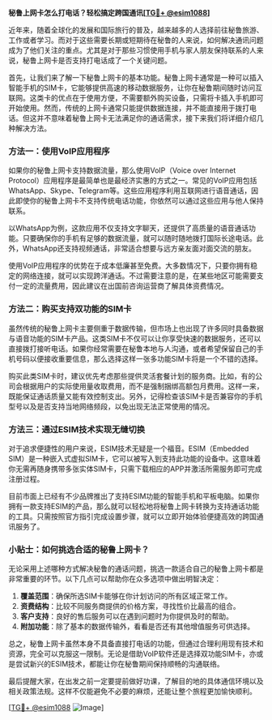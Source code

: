 **秘鲁上网卡怎么打电话？轻松搞定跨国通讯[[TG💪+ @esim1088](https://t.me/s/esim1088)]**

近年来，随着全球化的发展和国际旅行的普及，越来越多的人选择前往秘鲁旅游、工作或者学习。而对于这些需要长期或短期待在秘鲁的人来说，如何解决通讯问题成为了他们关注的重点。尤其是对于那些习惯使用手机与家人朋友保持联系的人来说，秘鲁上网卡是否支持打电话成了一个关键问题。

首先，让我们来了解一下秘鲁上网卡的基本功能。秘鲁上网卡通常是一种可以插入智能手机的SIM卡，它能够提供高速的移动数据服务，让你在秘鲁期间随时访问互联网。这类卡的优点在于使用方便，不需要额外购买设备，只需将卡插入手机即可开始使用。然而，传统的上网卡通常只能提供数据连接，并不能直接用于拨打电话。但这并不意味着秘鲁上网卡无法满足你的通话需求，接下来我们将详细介绍几种解决方法。

### 方法一：使用VoIP应用程序

如果你的秘鲁上网卡支持数据流量，那么使用VoIP（Voice over Internet Protocol）应用程序是最简单也是最经济实惠的方式之一。常见的VoIP应用包括WhatsApp、Skype、Telegram等。这些应用程序利用互联网进行语音通话，因此即使你的秘鲁上网卡不支持传统电话功能，你依然可以通过这些应用与他人保持联系。

以WhatsApp为例，这款应用不仅支持文字聊天，还提供了高质量的语音通话功能。只要确保你的手机有足够的数据流量，就可以随时随地拨打国际长途电话。此外，WhatsApp还支持视频通话，非常适合想要与远方亲友面对面交流的朋友。

使用VoIP应用程序的优势在于成本低廉甚至免费。大多数情况下，只要你拥有稳定的网络连接，就可以实现跨洋通话。不过需要注意的是，在某些地区可能需要支付一定的流量费用，因此建议在出国前咨询运营商了解具体资费情况。

### 方法二：购买支持双功能的SIM卡

虽然传统的秘鲁上网卡主要侧重于数据传输，但市场上也出现了许多同时具备数据与语音功能的SIM卡产品。这类SIM卡不仅可以让你享受快速的数据服务，还可以直接拨打接听电话。如果你经常需要在秘鲁本地与人沟通，或者希望保留自己的手机号码以便接收重要信息，那么选择这样一张多功能SIM卡将是一个不错的选择。

购买此类SIM卡时，建议优先考虑那些提供灵活套餐计划的服务商。比如，有的公司会根据用户的实际使用量收取费用，而不是强制捆绑高额包月费用。这样一来，既能保证通话质量又能有效控制支出。另外，记得检查该SIM卡是否兼容你的手机型号以及是否支持当地网络频段，以免出现无法正常使用的情况。

### 方法三：通过ESIM技术实现无缝切换

对于追求便捷性的用户来说，ESIM技术无疑是一个福音。ESIM（Embedded SIM）是一种嵌入式虚拟SIM卡，它可以被写入到支持此功能的设备中。这意味着你无需再随身携带多张实体SIM卡，只需下载相应的APP并激活所需服务即可完成注册过程。

目前市面上已经有不少品牌推出了支持ESIM功能的智能手机和平板电脑。如果你拥有一款支持ESIM的产品，那么就可以轻松地将秘鲁上网卡转换为支持通话功能的工具。只需按照官方指引完成设置步骤，就可以立即开始体验便捷高效的跨国通讯服务了。

### 小贴士：如何挑选合适的秘鲁上网卡？

无论采用上述哪种方式解决秘鲁的通话问题，挑选一款适合自己的秘鲁上网卡都是非常重要的环节。以下几点可以帮助你在众多选项中做出明智决定：

1. **覆盖范围**：确保所选SIM卡能够在你计划访问的所有区域正常工作。
2. **资费结构**：比较不同服务商提供的价格方案，寻找性价比最高的组合。
3. **客户支持**：良好的售后服务可以在遇到问题时为你提供及时的帮助。
4. **附加功能**：除了基本的数据传输外，看看是否还有其他增值服务可供选择。

总之，秘鲁上网卡虽然本身不具备直接打电话的功能，但通过合理利用现有技术和资源，完全可以克服这一限制。无论是借助VoIP软件还是选择双功能SIM卡，亦或是尝试新兴的ESIM技术，都能让你在秘鲁期间保持顺畅的沟通联络。

最后提醒大家，在出发之前一定要提前做好功课，了解目的地的具体通信环境以及相关政策法规。这样不仅能避免不必要的麻烦，还能让整个旅程更加愉快顺利。

[[TG💪+ @esim1088](https://t.me/s/esim1088) ![Image](https://i.postimg.cc/4NQfJmqS/Snipaste-2025-05-13-00-14-12.png)]